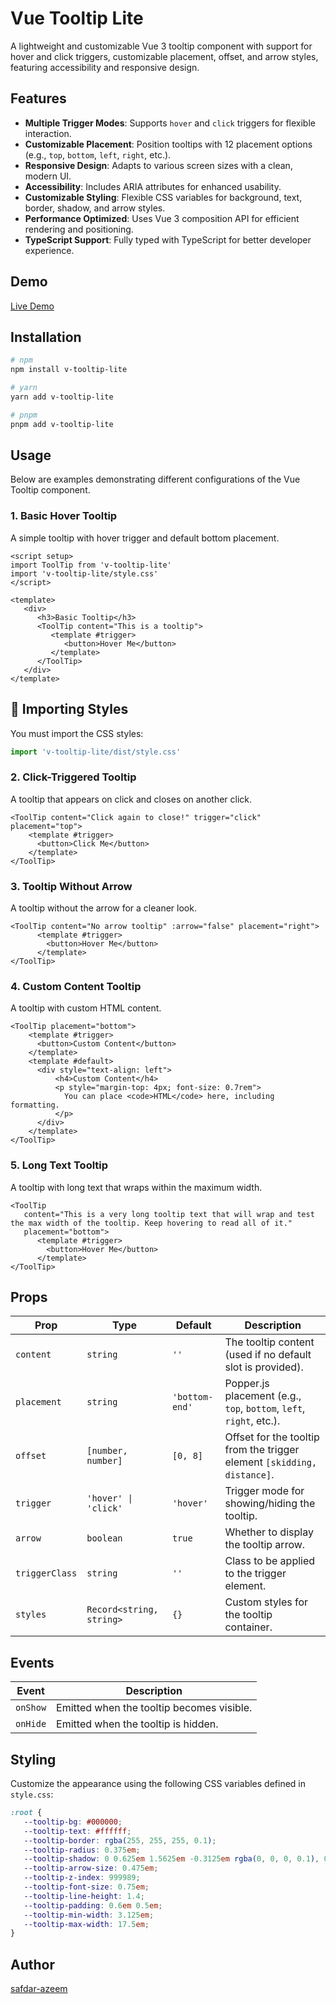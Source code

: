 # Vue Tooltip Lite

A lightweight and customizable Vue 3 tooltip component with support for hover and click triggers, customizable placement, offset, and arrow styles, featuring accessibility and responsive design.

## Features

-  **Multiple Trigger Modes**: Supports `hover` and `click` triggers for flexible interaction.
-  **Customizable Placement**: Position tooltips with 12 placement options (e.g., `top`, `bottom`, `left`, `right`, etc.).
-  **Responsive Design**: Adapts to various screen sizes with a clean, modern UI.
-  **Accessibility**: Includes ARIA attributes for enhanced usability.
-  **Customizable Styling**: Flexible CSS variables for background, text, border, shadow, and arrow styles.
-  **Performance Optimized**: Uses Vue 3 composition API for efficient rendering and positioning.
-  **TypeScript Support**: Fully typed with TypeScript for better developer experience.

## Demo

[Live Demo](https://v-tooltip-lite.vercel.app/)

## Installation

```bash
# npm
npm install v-tooltip-lite

# yarn
yarn add v-tooltip-lite

# pnpm
pnpm add v-tooltip-lite
```

## Usage

Below are examples demonstrating different configurations of the Vue Tooltip component.

### 1. Basic Hover Tooltip

A simple tooltip with hover trigger and default bottom placement.

```vue
<script setup>
import ToolTip from 'v-tooltip-lite'
import 'v-tooltip-lite/style.css'
</script>

<template>
   <div>
      <h3>Basic Tooltip</h3>
      <ToolTip content="This is a tooltip">
         <template #trigger>
            <button>Hover Me</button>
         </template>
      </ToolTip>
   </div>
</template>
```

## 📁 Importing Styles

You must import the CSS styles:

```ts
import 'v-tooltip-lite/dist/style.css'
```

### 2. Click-Triggered Tooltip

A tooltip that appears on click and closes on another click.

```vue
<ToolTip content="Click again to close!" trigger="click" placement="top">
    <template #trigger>
      <button>Click Me</button>
    </template>
</ToolTip>
```

### 3. Tooltip Without Arrow

A tooltip without the arrow for a cleaner look.

```vue
<ToolTip content="No arrow tooltip" :arrow="false" placement="right">
      <template #trigger>
        <button>Hover Me</button>
      </template>
</ToolTip>
```

### 4. Custom Content Tooltip

A tooltip with custom HTML content.

```vue
<ToolTip placement="bottom">
    <template #trigger>
      <button>Custom Content</button>
    </template>
    <template #default>
      <div style="text-align: left">
          <h4>Custom Content</h4>
          <p style="margin-top: 4px; font-size: 0.7rem">
            You can place <code>HTML</code> here, including formatting.
          </p>
      </div>
    </template>
</ToolTip>
```

### 5. Long Text Tooltip

A tooltip with long text that wraps within the maximum width.

```vue
<ToolTip
   content="This is a very long tooltip text that will wrap and test the max width of the tooltip. Keep hovering to read all of it."
   placement="bottom">
      <template #trigger>
        <button>Hover Me</button>
      </template>
</ToolTip>
```

## Props

| Prop           | Type                     | Default        | Description                                                             |
| -------------- | ------------------------ | -------------- | ----------------------------------------------------------------------- |
| `content`      | `string`                 | `''`           | The tooltip content (used if no default slot is provided).              |
| `placement`    | `string`                 | `'bottom-end'` | Popper.js placement (e.g., `top`, `bottom`, `left`, `right`, etc.).     |
| `offset`       | `[number, number]`       | `[0, 8]`       | Offset for the tooltip from the trigger element `[skidding, distance]`. |
| `trigger`      | `'hover' \| 'click'`     | `'hover'`      | Trigger mode for showing/hiding the tooltip.                            |
| `arrow`        | `boolean`                | `true`         | Whether to display the tooltip arrow.                                   |
| `triggerClass` | `string`                 | `''`           | Class to be applied to the trigger element.                             |
| `styles`       | `Record<string, string>` | `{}`           | Custom styles for the tooltip container.                                |

## Events

| Event    | Description                               |
| -------- | ----------------------------------------- |
| `onShow` | Emitted when the tooltip becomes visible. |
| `onHide` | Emitted when the tooltip is hidden.       |

## Styling

Customize the appearance using the following CSS variables defined in `style.css`:

```css
:root {
   --tooltip-bg: #000000;
   --tooltip-text: #ffffff;
   --tooltip-border: rgba(255, 255, 255, 0.1);
   --tooltip-radius: 0.375em;
   --tooltip-shadow: 0 0.625em 1.5625em -0.3125em rgba(0, 0, 0, 0.1), 0 0.25em 0.375em -0.125em rgba(0, 0, 0, 0.05);
   --tooltip-arrow-size: 0.475em;
   --tooltip-z-index: 999989;
   --tooltip-font-size: 0.75em;
   --tooltip-line-height: 1.4;
   --tooltip-padding: 0.6em 0.5em;
   --tooltip-min-width: 3.125em;
   --tooltip-max-width: 17.5em;
}
```

## Author

[safdar-azeem](https://github.com/safdar-azeem)
